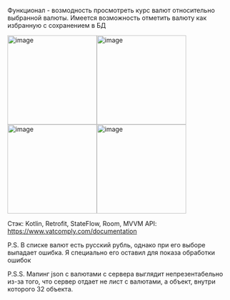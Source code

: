 Функционал - возмодность просмотреть курс валют относительно выбранной валюты. Имеется возможность отметить валюту как избранную с сохранением в БД

<img width="200" alt="image" src="https://user-images.githubusercontent.com/74677991/201527797-7d215237-d133-4e2e-9d54-138d6b88376d.png"><img width="200" alt="image" src="https://user-images.githubusercontent.com/74677991/201527809-f8de956d-9c91-491f-b5f1-925a8d333792.png">
<img width="200" alt="image" src="https://user-images.githubusercontent.com/74677991/201527837-71c03326-cf11-40f8-bb7e-d3ae45b7c9c2.png"><img width="200" alt="image" src="https://user-images.githubusercontent.com/74677991/201527859-c0bc692f-d738-4e58-a5c0-36fb6eac3ba8.png">


Стэк: Kotlin, Retrofit, StateFlow, Room, MVVM
API: https://www.vatcomply.com/documentation

P.S.
В списке валют есть русский рубль, однако при его выборе выпадает ошибка. Я специально его оставил для показа обработки ошибок

P.S.S. Мапинг json с валютами с сервера выглядит непрезентабельно из-за того, что сервер отдает не лист с валютами, а объект, внутри которого 32 объекта. 
